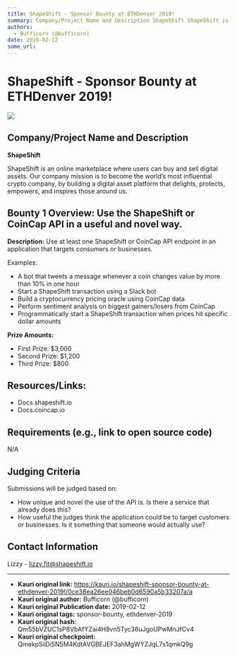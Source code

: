 ```yaml
---
title: ShapeShift - Sponsor Bounty at ETHDenver 2019!
summary: Company/Project Name and Description ShapeShift ShapeShift is an online marketplace where users can buy and sell digital assets. Our company mission is to become the world’s most influential crypto company, by building a digital asset platform that delights, protects, empowers, and inspires those around us. Bounty 1 Overview- Use the ShapeShift or CoinCap API in a useful and novel way. Description- Use at least one ShapeShift or CoinCap API endpoint in an application that targets consumers or bu
authors:
  - Bufficorn (@bufficorn)
date: 2019-02-12
some_url: 
---
```


# ShapeShift - Sponsor Bounty at ETHDenver 2019!

![](https://ipfs.infura.io/ipfs/QmZrtFfvrBgGocFdLPGybDrse5X1qt2Gcnfv2pR3N44ciF)


## Company/Project Name and Description

**ShapeShift**

ShapeShift is an online marketplace where users can buy and sell digital assets. Our company mission is to become the world’s most influential crypto company, by building a digital asset platform that delights, protects, empowers, and inspires those around us.

## Bounty 1 Overview: Use the ShapeShift or CoinCap API in a useful and novel way.

**Description:** Use at least one ShapeShift or CoinCap API endpoint in an application that targets consumers or businesses.

Examples:
- A bot that tweets a message whenever a coin changes value by more than 10% in one hour
- Start a ShapeShift transaction using a Slack bot
- Build a cryptocurrency pricing oracle using CoinCap data
- Perform sentiment analysis on biggest gainers/losers from CoinCap
- Programmatically start a ShapeShift transaction when prices hit specific dollar amounts

**Prize Amounts:**
- First Prize: $3,000
- Second Prize: $1,200
- Third Prize: $800



## Resources/Links:
- Docs.shapeshift.io
- Docs.coincap.io

## Requirements (e.g., link to open source code)
N/A

## Judging Criteria

Submissions will be judged based on: 
- How unique and novel the use of the API is. Is there a service that already does this?
- How useful the judges think the application could be to target customers or businesses. Is it something that someone would actually use?


## Contact Information

Lizzy - lizzy.fit@shapeshift.io





---

- **Kauri original link:** https://kauri.io/shapeshift-sponsor-bounty-at-ethdenver-2019!/0ce38ea26ee046beb0d6590a5b33207a/a
- **Kauri original author:** Bufficorn (@bufficorn)
- **Kauri original Publication date:** 2019-02-12
- **Kauri original tags:** sponsor-bounty, ethdenver-2019
- **Kauri original hash:** QmS5bVZUC1sP8VbAfYZai4H8vn5Tyc36uJgoUPwMnJfCv4
- **Kauri original checkpoint:** Qmekp5iiDi5N5M4KdtAVGBEJEF3ahMgWYZJqL7s1qmkQ9g



